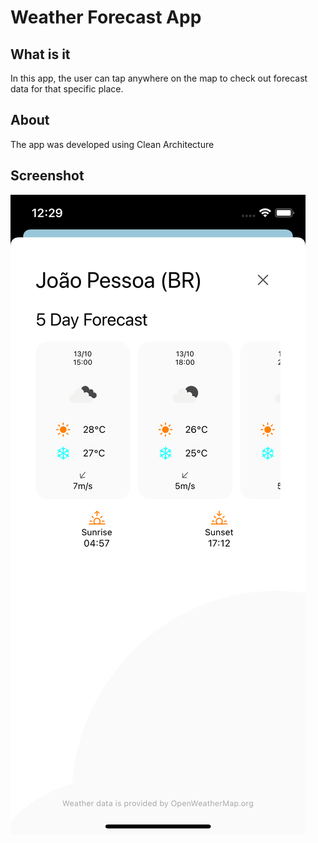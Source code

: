 # Weather Forecast App

## What is it
In this app, the user can tap anywhere on the map to check out forecast data for that specific place.

## About
The app was developed using Clean Architecture

## Screenshot
![Screenshot](https://github.com/davidfreitas/weather-app/blob/main/Screenshots/Simulator%20Screen%20Shot%20-%20iPhone%2011%20Pro%20-%202020-10-13%20at%2012.29.42.png)
